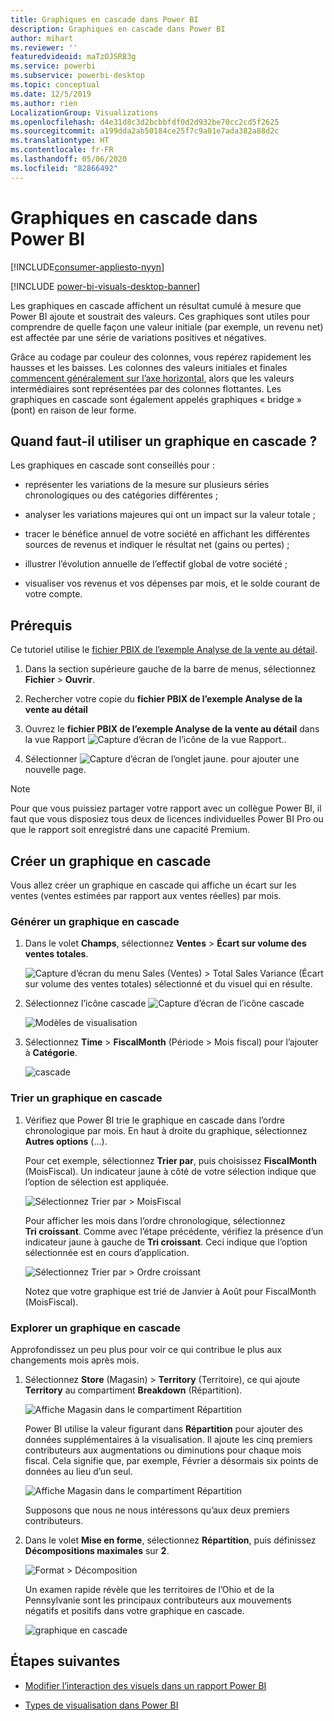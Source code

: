 ```yaml
---
title: Graphiques en cascade dans Power BI
description: Graphiques en cascade dans Power BI
author: mihart
ms.reviewer: ''
featuredvideoid: maTzOJSRB3g
ms.service: powerbi
ms.subservice: powerbi-desktop
ms.topic: conceptual
ms.date: 12/5/2019
ms.author: rien
LocalizationGroup: Visualizations
ms.openlocfilehash: d4e31d8c3d2bcbbfdf0d2d932be70cc2cd5f2625
ms.sourcegitcommit: a199dda2ab50184ce25f7c9a01e7ada382a88d2c
ms.translationtype: HT
ms.contentlocale: fr-FR
ms.lasthandoff: 05/06/2020
ms.locfileid: "82866492"
---
```

# <a name="waterfall-charts-in-power-bi"></a>Graphiques en cascade dans Power BI

[!INCLUDE[consumer-appliesto-nyyn](../includes/consumer-appliesto-nyyn.md)]

[!INCLUDE [power-bi-visuals-desktop-banner](../includes/power-bi-visuals-desktop-banner.md)]

Les graphiques en cascade affichent un résultat cumulé à mesure que Power BI ajoute et soustrait des valeurs. Ces graphiques sont utiles pour comprendre de quelle façon une valeur initiale (par exemple, un revenu net) est affectée par une série de variations positives et négatives.

Grâce au codage par couleur des colonnes, vous repérez rapidement les hausses et les baisses. Les colonnes des valeurs initiales et finales [commencent généralement sur l’axe horizontal](https://support.office.com/article/Create-a-waterfall-chart-in-Office-2016-for-Windows-8de1ece4-ff21-4d37-acd7-546f5527f185#BKMK_Float "commencer sur l’axe horizontal"), alors que les valeurs intermédiaires sont représentées par des colonnes flottantes. Les graphiques en cascade sont également appelés graphiques « bridge » (pont) en raison de leur forme.

## <a name="when-to-use-a-waterfall-chart"></a>Quand faut-il utiliser un graphique en cascade ?

Les graphiques en cascade sont conseillés pour :

* représenter les variations de la mesure sur plusieurs séries chronologiques ou des catégories différentes ;

* analyser les variations majeures qui ont un impact sur la valeur totale ;

* tracer le bénéfice annuel de votre société en affichant les différentes sources de revenus et indiquer le résultat net (gains ou pertes) ;

* illustrer l’évolution annuelle de l’effectif global de votre société ;

* visualiser vos revenus et vos dépenses par mois, et le solde courant de votre compte.

## <a name="prerequisite"></a>Prérequis

Ce tutoriel utilise le [fichier PBIX de l’exemple Analyse de la vente au détail](https://download.microsoft.com/download/9/6/D/96DDC2FF-2568-491D-AAFA-AFDD6F763AE3/Retail%20Analysis%20Sample%20PBIX.pbix).

1. Dans la section supérieure gauche de la barre de menus, sélectionnez **Fichier** > **Ouvrir**.
   
2. Rechercher votre copie du **fichier PBIX de l’exemple Analyse de la vente au détail**

1. Ouvrez le **fichier PBIX de l’exemple Analyse de la vente au détail** dans la vue Rapport ![Capture d’écran de l’icône de la vue Rapport.](media/power-bi-visualization-kpi/power-bi-report-view.png).

1. Sélectionner ![Capture d’écran de l’onglet jaune.](media/power-bi-visualization-kpi/power-bi-yellow-tab.png) pour ajouter une nouvelle page.

> [!NOTE]
> Pour que vous puissiez partager votre rapport avec un collègue Power BI, il faut que vous disposiez tous deux de licences individuelles Power BI Pro ou que le rapport soit enregistré dans une capacité Premium.    

## <a name="create-a-waterfall-chart"></a>Créer un graphique en cascade

Vous allez créer un graphique en cascade qui affiche un écart sur les ventes (ventes estimées par rapport aux ventes réelles) par mois.

### <a name="build-the-waterfall-chart"></a>Générer un graphique en cascade

1. Dans le volet **Champs**, sélectionnez **Ventes** > **Écart sur volume des ventes totales**.

   ![Capture d’écran du menu Sales (Ventes) > Total Sales Variance (Écart sur volume des ventes totales) sélectionné et du visuel qui en résulte.](media/power-bi-visualization-waterfall-charts/power-bi-bar.png)

1. Sélectionnez l’icône cascade ![Capture d’écran de l’icône cascade](media/power-bi-visualization-waterfall-charts/power-bi-waterfall-icon.png)

    ![Modèles de visualisation](media/power-bi-visualization-waterfall-charts/convert-waterfall.png)

1. Sélectionnez **Time** > **FiscalMonth** (Période > Mois fiscal) pour l’ajouter à **Catégorie**.

    ![cascade](media/power-bi-visualization-waterfall-charts/power-bi-waterfall-month.png)

### <a name="sort-the-waterfall-chart"></a>Trier un graphique en cascade

1. Vérifiez que Power BI trie le graphique en cascade dans l’ordre chronologique par mois. En haut à droite du graphique, sélectionnez **Autres options** (...).

    Pour cet exemple, sélectionnez **Trier par**, puis choisissez **FiscalMonth** (MoisFiscal). Un indicateur jaune à côté de votre sélection indique que l’option de sélection est appliquée.

    ![Sélectionnez Trier par > MoisFiscal](media/power-bi-visualization-waterfall-charts/power-bi-sort-by-fiscalmonth.png)
    
    Pour afficher les mois dans l’ordre chronologique, sélectionnez **Tri croissant**. Comme avec l’étape précédente, vérifiez la présence d’un indicateur jaune à gauche de **Tri croissant**. Ceci indique que l’option sélectionnée est en cours d’application.

    ![Sélectionnez Trier par > Ordre croissant](media/power-bi-visualization-waterfall-charts/power-bi-waterfall-ascending.png)

    

    Notez que votre graphique est trié de Janvier à Août pour FiscalMonth (MoisFiscal).  

### <a name="explore-the-waterfall-chart"></a>Explorer un graphique en cascade

Approfondissez un peu plus pour voir ce qui contribue le plus aux changements mois après mois.

1.  Sélectionnez **Store** (Magasin) > **Territory**  (Territoire), ce qui ajoute **Territory** au compartiment **Breakdown** (Répartition).

    ![Affiche Magasin dans le compartiment Répartition](media/power-bi-visualization-waterfall-charts/power-bi-waterfall-breakdown.png)

    Power BI utilise la valeur figurant dans **Répartition** pour ajouter des données supplémentaires à la visualisation. Il ajoute les cinq premiers contributeurs aux augmentations ou diminutions pour chaque mois fiscal. Cela signifie que, par exemple, Février a désormais six points de données au lieu d’un seul.  

    ![Affiche Magasin dans le compartiment Répartition](media/power-bi-visualization-waterfall-charts/power-bi-waterfall-breakdown-default.png)

    Supposons que nous ne nous intéressons qu’aux deux premiers contributeurs.

1. Dans le volet **Mise en forme**, sélectionnez **Répartition**, puis définissez **Décompositions maximales** sur **2**.

    ![Format > Décomposition](media/power-bi-visualization-waterfall-charts/power-bi-waterfall-breakdown-two.png)

    Un examen rapide révèle que les territoires de l’Ohio et de la Pennsylvanie sont les principaux contributeurs aux mouvements négatifs et positifs dans votre graphique en cascade.

    ![graphique en cascade](media/power-bi-visualization-waterfall-charts/power-bi-axis-waterfall.png)

## <a name="next-steps"></a>Étapes suivantes

* [Modifier l’interaction des visuels dans un rapport Power BI](../service-reports-visual-interactions.md)

* [Types de visualisation dans Power BI](power-bi-visualization-types-for-reports-and-q-and-a.md)
